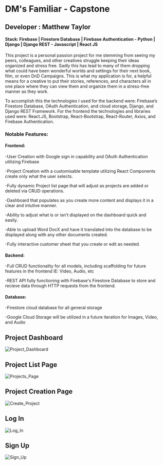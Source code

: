 # DM's Familiar - Capstone

## Developer : Matthew Taylor

#### Stack: Firebase | Firestore Database | Firebase Authentication - Python | Django | Django REST - Javascript | React JS

This project is a personal passion project for me stemming from seeing my peers, colleagues, and other creatives struggle keeping their ideas organized and stress free. Sadly this has lead to many of them dropping what could have been wonderful worlds and settings for their next book, film, or even DnD Campaigns. This is what my application is for, a helpful means for a creative to put their stories, references, and characters all in one place where they can view them and organize them in a stress-free manner as they work. 

To accomplish this the technologies I used for the backend were: Firebase’s Firestore Database, OAuth Authentication, and cloud storage, Django, and Django REST Framework. For the frontend the technologies and libraries used were: React.JS, Bootstrap, React-Bootstrap, React-Router, Axios, and Firebase Authentication.

### Notable Features:

#### Frontend:
-User Creation with Google sign in capability and OAuth Authentication utilizing Firebase

-Project Creation with a customisable template utilizing React Components create only what the user selects.

-Fully dynamic Project list page that will adjust as projects are added or deleted via CRUD operations.

-Dashboard that populates as you create more content and displays it in a clear and intutive manner.

-Ability to adjust what is or isn't displayed on the dashboard quick and easily.

-Able to upload Word DocX and have it translated into the database to be displayed along with any other documents created.

-Fully interactive customer sheet that you create or edit as needed. 
    
#### Backend:
-Full CRUD functionality for all models, including scaffolding for future features in the frontend IE: Video, Audio, etc

-REST API fully functioning with Firebase's Firestore Database to store and recieve data through HTTP requests from the frontend.

#### Database:
-Firestore cloud database for all general storage

-Google Cloud Storage will be utilized in a future iteration for Images, Video, and Audio

## Project Dashboard
![Project_Dashboard](https://user-images.githubusercontent.com/89653410/142480485-3fe0c00e-5cf6-4410-8079-982b6f21c7bc.png)

## Project List Page
![Projects_Page](https://user-images.githubusercontent.com/89653410/142480502-11bb894b-0a00-441b-ac9f-800b6b843765.png)

## Project Creation Page
![Create_Project](https://user-images.githubusercontent.com/89653410/142480551-85818515-55df-4b7b-a22f-1b387daa135e.png)

## Log In
![Log_In](https://user-images.githubusercontent.com/89653410/142480589-4e0647da-6ce3-41b6-a3a8-a1c54902dfa3.png)
## Sign Up
![Sign_Up](https://user-images.githubusercontent.com/89653410/142480611-8d020380-e1e9-4a3b-bd0a-302ae78358e8.png)


